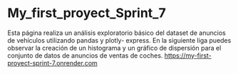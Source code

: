 # My_first_proyect_Sprint_7
Esta página realiza un análisis exploratorio básico del dataset de anuncios de vehículos utilizando pandas y plotly- express.
En la siguiente liga puedes observar la creación de un histograma y un gráfico de dispersión para el conjunto de datos de anuncios de ventas de coches.
https://my-first-proyect-sprint-7.onrender.com

